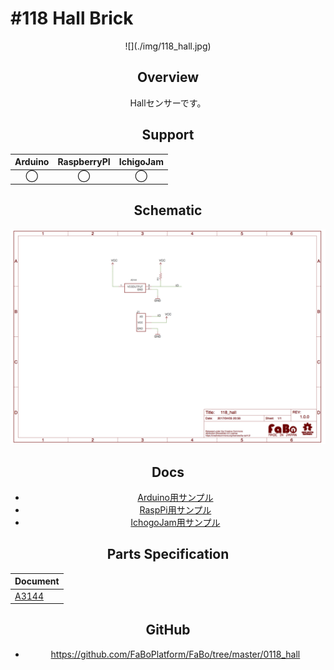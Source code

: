 # #118 Hall Brick

<center>![](./img/118_hall.jpg)
<!--COLORME-->

## Overview
Hallセンサーです。

## Support
|Arduino|RaspberryPI|IchigoJam|
|:--:|:--:|:--:|
|◯|◯|◯|

## Schematic
![](./img/118_hall_sch.png)

## Docs

* [Arduino用サンプル](http://docs.fabo.io/fabo/arduino/brick_analog/118_brick_analog_hall.html)
* [RaspPi用サンプル](http://docs.fabo.io/fabo/rasppi/brick_analog/118_brick_analog_hall.html)
* [IchogoJam用サンプル](http://docs.fabo.io/fabo/ichigojam/brick_analog/118_brick_analog_hall.html)

## Parts Specification
| Document |
|:--|
| [A3144](http://www.allegromicro.com/~/media/Files/Datasheets/A3141-2-3-4-Datasheet.ashx?la=en&hash=BDFBC7C77BB7B12835643BE0F99A3490376C46BB) |

## GitHub
- https://github.com/FaBoPlatform/FaBo/tree/master/0118_hall
